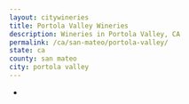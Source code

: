 ```yaml
---
layout: citywineries
title: Portola Valley Wineries
description: Wineries in Portola Valley, CA
permalink: /ca/san-mateo/portola-valley/
state: ca
county: san mateo
city: portola valley
---
```

-
